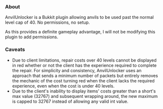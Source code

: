 ### About
AnvilUnlocker is a Bukkit plugin allowing anvils to be used past the normal level cap of 40. No permissions, no setup.

As this provides a definite gameplay advantage, I will not be modifying this plugin to add permissions.

### Caveats
* Due to client limitations, repair costs over 40 levels cannot be displayed in red whether or not the client has the experience required to complete the repair. For simplicity and consistency, AnvilUnlocker uses an approach that sends a minimum number of packets but entirely removes the mechanic of the cost turning red when the client lacks the required experience, even when the cost is under 40 levels.
* Due to the client's inability to display items' costs greater than a short's max value (32767) and subsequent wrapping around, the new maximum is capped to 32767 instead of allowing any valid int value.
